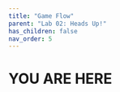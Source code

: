 ```yaml
---
title: "Game Flow"
parent: "Lab 02: Heads Up!"
has_children: false
nav_order: 5
---
```


# YOU ARE HERE
